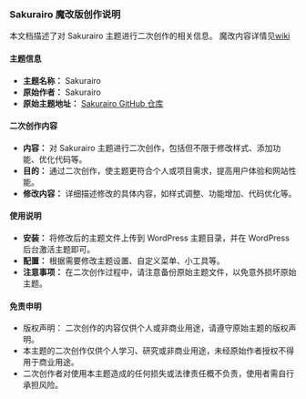 ### Sakurairo 魔改版创作说明

本文档描述了对 Sakurairo 主题进行二次创作的相关信息。
魔改内容详情见[wiki](https://github.com/riceshowerX/Sakuriro-Magic-Edition/wiki)

#### 主题信息

- **主题名称：** Sakurairo
- **原始作者：** Sakurairo
- **原始主题地址：** [Sakurairo GitHub 仓库](https://github.com/mirai-mamori/Sakurairo)

#### 二次创作内容

- **内容：** 对 Sakurairo 主题进行二次创作，包括但不限于修改样式、添加功能、优化代码等。
- **目的：** 通过二次创作，使主题更符合个人或项目需求，提高用户体验和网站性能。
- **修改内容：** 详细描述修改的具体内容，如样式调整、功能增加、代码优化等。

#### 使用说明

- **安装：** 将修改后的主题文件上传到 WordPress 主题目录，并在 WordPress 后台激活主题即可。
- **配置：** 根据需要修改主题设置、自定义菜单、小工具等。
- **注意事项：** 在二次创作过程中，请注意备份原始主题文件，以免意外损坏原始主题。

#### 免责申明

- 版权声明： 二次创作的内容仅供个人或非商业用途，请遵守原始主题的版权声明。
- 本主题的二次创作仅供个人学习、研究或非商业用途，未经原始作者授权不得用于商业用途。
- 二次创作者对使用本主题造成的任何损失或法律责任概不负责，使用者需自行承担风险。
